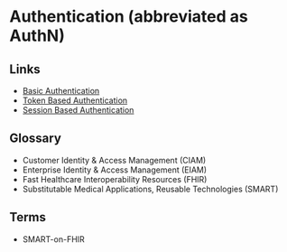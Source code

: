 # Authentication (abbreviated as AuthN)

## Links

- [Basic Authentication](https://roadmap.sh/guides/basic-authentication)
- [Token Based Authentication](https://roadmap.sh/guides/token-authentication)
- [Session Based Authentication](https://roadmap.sh/guides/session-authentication)

## Glossary

- Customer Identity & Access Management (CIAM)
- Enterprise Identity & Access Management (EIAM)
- Fast Healthcare Interoperability Resources (FHIR)
- Substitutable Medical Applications, Reusable Technologies (SMART)

## Terms

- SMART-on-FHIR

<!--
https://kinde.com
-->
